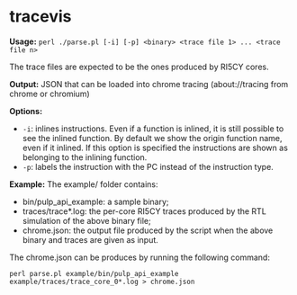 # tracevis

**Usage:**
```perl ./parse.pl [-i] [-p] <binary> <trace file 1> ... <trace file n>```

The trace files are expected to be the ones produced by RI5CY cores.

**Output:** JSON that can be loaded into chrome tracing (about://tracing from chrome or chromium)

**Options:**
  - ```-i```: inlines instructions. Even if a function is inlined, it is still possible to see the inlined function. By default we show
 the origin function name, even if it inlined. If this option is specified the instructions are shown as belonging to the inlining function.
  - ```-p```: labels the instruction with the PC instead of the instruction type. 

**Example:**
The example/ folder contains: 
 - bin/pulp_api_example: a sample binary;
 - traces/trace*.log: the per-core RI5CY traces produced by the RTL simulation of the above binary file;
 - chrome.json: the output file produced by the script when the above binary and traces are given as input.

The chrome.json can be produces by running the following command:
```
perl parse.pl example/bin/pulp_api_example example/traces/trace_core_0*.log > chrome.json
```
